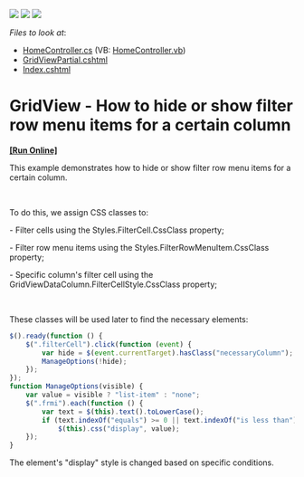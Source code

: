 <!-- default badges list -->
![](https://img.shields.io/endpoint?url=https://codecentral.devexpress.com/api/v1/VersionRange/128550102/14.1.3%2B)
[![](https://img.shields.io/badge/Open_in_DevExpress_Support_Center-FF7200?style=flat-square&logo=DevExpress&logoColor=white)](https://supportcenter.devexpress.com/ticket/details/E4886)
[![](https://img.shields.io/badge/📖_How_to_use_DevExpress_Examples-e9f6fc?style=flat-square)](https://docs.devexpress.com/GeneralInformation/403183)
<!-- default badges end -->
<!-- default file list -->
*Files to look at*:

* [HomeController.cs](./CS/E4885_mvc/Controllers/HomeController.cs) (VB: [HomeController.vb](./VB/E4885_mvc/Controllers/HomeController.vb))
* [GridViewPartial.cshtml](./CS/E4885_mvc/Views/Home/GridViewPartial.cshtml)
* [Index.cshtml](./CS/E4885_mvc/Views/Home/Index.cshtml)
<!-- default file list end -->
# GridView - How to hide or show filter row menu items for a certain column
<!-- run online -->
**[[Run Online]](https://codecentral.devexpress.com/e4886/)**
<!-- run online end -->


<p>This example demonstrates how to hide or show filter row menu items for a certain column.</p><br />
<p>To do this, we assign CSS classes to:</p><p>- Filter cells using the Styles.FilterCell.CssClass property;</p><p>- Filter row menu items using the Styles.FilterRowMenuItem.CssClass property;</p><p>- Specific column's filter cell using the GridViewDataColumn.FilterCellStyle.CssClass property;</p><br />
<p>These classes will be used later to find the necessary elements:<br />


```js
$().ready(function () {
    $(".filterCell").click(function (event) {
        var hide = $(event.currentTarget).hasClass("necessaryColumn");
        ManageOptions(!hide);
    });
});
function ManageOptions(visible) {
    var value = visible ? "list-item" : "none";
    $(".frmi").each(function () {
        var text = $(this).text().toLowerCase();
        if (text.indexOf("equals") >= 0 || text.indexOf("is less than") >= 0)
            $(this).css("display", value);
    });
}

```

The element's "display" style is changed based on specific conditions.</p>

<br/>


